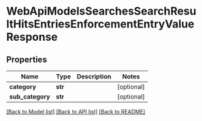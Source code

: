 # WebApiModelsSearchesSearchResultHitsEntriesEnforcementEntryValueResponse

## Properties
Name | Type | Description | Notes
------------ | ------------- | ------------- | -------------
**category** | **str** |  | [optional] 
**sub_category** | **str** |  | [optional] 

[[Back to Model list]](../README.md#documentation-for-models) [[Back to API list]](../README.md#documentation-for-api-endpoints) [[Back to README]](../README.md)

